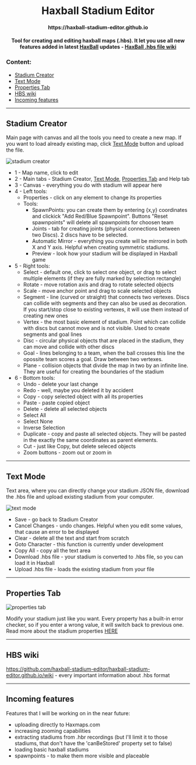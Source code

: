 <h1 id="title" align="center">Haxball Stadium Editor</h1>

<h4 align="center">https://haxball-stadium-editor.github.io</h4>

<h4 align="center">Tool for creating and editing haxball maps (.hbs). It let you use all new features added in latest <a href="https://www.haxball.com/play">HaxBall</a> updates - <a href="https://github.com/haxball/haxball-issues/wiki/Stadium-(.hbs)-File">HaxBall .hbs file wiki</a> </h4>

### Content:

- [Stadium Creator](#stadium-creator)
- [Text Mode](#text-mode)
- [Properties Tab](#properties-tab)
- [HBS wiki](#wiki)
- [Incoming features](#incoming)

---

<h2 id="stadium-creator">Stadium Creator</h2>

Main page with canvas and all the tools you need to create a new map. If you want to load already existing map, click [Text Mode](#text-mode) button and upload the file.

![stadium creator](https://user-images.githubusercontent.com/103112562/212488744-c732cf76-6bc8-4cdc-85a2-ca25b2565d56.png)

- 1 - Map name, click to edit
- 2 - Main tabs - Stadium Creator, [Text Mode](#text-mode), [Properties Tab](#properties-tab) and Help tab
- 3 - Canvas - everything you do with stadium will appear here
- 4 - Left tools:
  - Properties - click on any element to change its properties
  - Tools:
    - SpawnPoints: you can create them by entering {x,y} coordinates and clickick "Add Red/Blue Spawnpoint". Buttons "Reset spawnpoints" will delete all spawnpoints for choosen team
    - Joints - tab for creating joints (physical connections between two Discs). 2 discs have to be selected.
    - Automatic Mirror - everything you create will be mirrored in both X and Y axis. Helpful when creating symmetric stadiums.
    - Preview - look how your stadium will be displayed in Haxball game
- 5 - Right tools:
   - Select - default one, click to select one object, or drag to select multiple elements (if they are fully marked by selection rectangle)
   - Rotate - move rotation axis and drag to rotate selected objects
   - Scale - move anchor point and drag to scale selected objects
   - Segment - line (curved or straight) that connects two vertexes. Discs can collide with segments and they can also be used as decoration. If you start/stop close to existing vertexes, it will use them instead of creating new ones
   - Vertex - the most basic element of stadium. Point which can collide with discs but cannot move and is not visible. Used to create segments and goal lines
   - Disc - circular physical objects that are placed in the stadium, they can move and collide with other discs
   - Goal - lines belonging to a team, when the ball crosses this line the opossite team scores a goal. Draw between two vertexes.
   - Plane - collision objects that divide the map in two by an infinite line. They are useful for creating the boundaries of the stadium
- 6 - Bottom tools:
  - Undo - delete your last change
  - Redo - well, maybe you deleted it by accident
  - Copy - copy selected object with all its properties
  - Paste - paste copied object
  - Delete - delete all selected objects
  - Select All
  - Select None
  - Inverse Selection
  - Duplicate - copy and paste all selected objects. They will be pasted in the exactly the same coordinates as parent elements.
  - Cut - just like Copy, but delete seleced objects
  - Zoom buttons - zoom out or zoom in

---

<h2 id="text-mode">Text Mode</h2>

Text area, where you can directly change your stadium JSON file, download the .hbs file and upload existing stadium from your computer.

![text mode](https://user-images.githubusercontent.com/103112562/212491329-8545bdf9-48cc-4b40-9193-9fc80e53e4f5.png)

- Save - go back to Stadium Creator
- Cancel Changes - undo changes. Helpful when you edit some values, that cause an error to be displayed
- Clear - delete all the text and start from scratch
- Goto Character - this function is currently under development
- Copy All - copy all the text area
- Download .hbs file - your stadium is converted to .hbs file, so you can load it in Haxball
- Upload .hbs file - loads the existing stadium from your file

---

<h2 id="properties-tab">Properties Tab</h2>

![properties tab](https://user-images.githubusercontent.com/103112562/212548576-f4718d66-3ccf-4283-a31d-0d8791e80862.png)

Modify your stadium just like you want. Every property has a built-in error checker, so if you enter a wrong value, it will switch back to previous one. Read more about the stadium properties [HERE](https://github.com/haxball/haxball-issues/wiki/Stadium-(.hbs)-File)

---

<h2 id="wiki"> HBS wiki</h2>

https://github.com/haxball-stadium-editor/haxball-stadium-editor.github.io/wiki - every important information about .hbs format

---

<h2 id="incoming"> Incoming features</h2>

Features that I will be working on in the near future:
- uploading directly to Haxmaps.com
- increasing zooming capabilities
- extracting stadiums from .hbr recordings (but I'll limit it to those stadiums, that don't have the 'canBeStored' property set to false)
- loading basic haxball stadiums
- spawnpoints - to make them more visible and placeable

